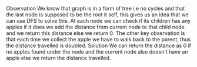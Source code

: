 Observation
We know that graph is in a form of tree i.e no cycles and that the last node is supposed to be the root it self, this gives us an idea that we can use DFS to solve this.
At each node we can check if its children has any apples if it does we add the distance from current node to that child node and we return this distance else we return 0.
The other key observation is that each time we collect the apple we have to walk back to the parent, thus the distance travelled is doubled.
​
Solution
We can return the distance as 0 if no apples found under the node and the current node also doesn't have an apple else we return the distance travelled.